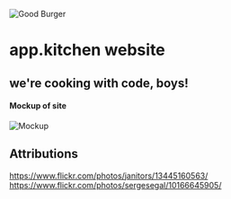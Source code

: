 ![Good Burger](http://i.imgur.com/tZhTpeZ.jpg)
# app.kitchen website
## we're cooking with code, boys!
#### Mockup of site
![Mockup](https://github.com/appKitchen/website/blob/master/mockup.png)
## Attributions
https://www.flickr.com/photos/janitors/13445160563/
https://www.flickr.com/photos/sergesegal/10166645905/